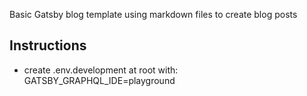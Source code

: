 Basic Gatsby blog template using markdown files to create blog posts

## Instructions

* create .env.development at root with: GATSBY_GRAPHQL_IDE=playground